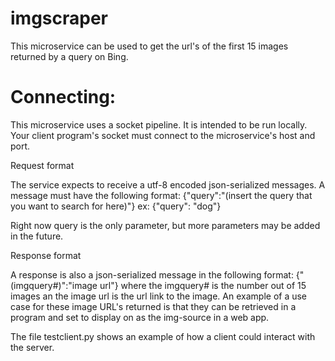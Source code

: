 # imgscraper
This microservice can be used to get the url's of the first 15 images returned by a query on Bing.

# Connecting:
This microservice uses a socket pipeline. It is intended to be run locally. Your client program's socket must connect to the microservice's host and port.

Request format

The service expects to receive a utf-8 encoded json-serialized messages. A message must have the following format:
{"query":"(insert the query that you want to search for here)"}
ex: {"query": "dog"}

Right now query is the only parameter, but more parameters may be added in the future.

Response format

A response is also a json-serialized message in the following format: 
{"(imgquery#)":"image url"}
where the imgquery# is the number out of 15 images an the image url is the url link to the image.
An example of a use case for these image URL's returned is that they can be retrieved in a program and set to display on as the img-source in a web app.

The file testclient.py shows an example of how a client could interact with the server.
